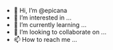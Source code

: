 - 👋 Hi, I’m @epicana
- 👀 I’m interested in ...
- 🌱 I’m currently learning ...
- 💞️ I’m looking to collaborate on ...
- 📫 How to reach me ...

<!---
epicana/epicana is a ✨ special ✨ repository because its `README.md` (this file) appears on your GitHub profile.
You can click the Preview link to take a look at your changes.
--->
